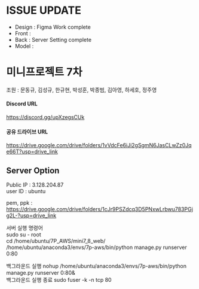 # ISSUE UPDATE

* Design : Figma Work complete
* Front : 
* Back : Server Setting complete
* Model :

# 미니프로젝트 7차
조원 : 문동규, 김성규, 한규현, 박성훈, 박종범, 김아영, 하세호, 정주영

#### Discord URL
https://discord.gg/upXzegsCUk

#### 공유 드라이브 URL
https://drive.google.com/drive/folders/1vVdcFe6iJi2gSgmN6JasCLwZz0Jqe66T?usp=drive_link

## Server Option
Public IP : 3.128.204.87   
user ID : ubuntu
   
pem, ppk : https://drive.google.com/drive/folders/1cJr9PSZdcq3D5PNxwLrbwu783PGjg2L-?usp=drive_link

서버 실행 명령어   
sudo su - root   
cd /home/ubuntu/7P_AWS/mini7_8_web/   
/home/ubuntu/anaconda3/envs/7p-aws/bin/python manage.py runserver 0:80

백그라운드 실행
nohup /home/ubuntu/anaconda3/envs/7p-aws/bin/python manage.py runserver 0:80&   
백그라운드 실행 종료
sudo fuser -k -n tcp 80
